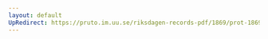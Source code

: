```yaml
---
layout: default
UpRedirect: https://pruto.im.uu.se/riksdagen-records-pdf/1869/prot-1869--ak--501/prot-1869--ak--501_010.pdf
---
```

